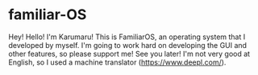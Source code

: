 # familiar-OS
Hey! Hello! I'm Karumaru! This is FamiliarOS, an operating system that I developed by myself. I'm going to work hard on developing the GUI and other features, so please support me! See you later! I'm not very good at English, so I used a machine translator (https://www.deepl.com/).
